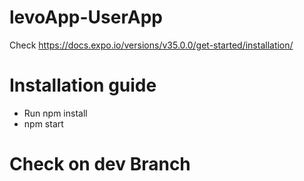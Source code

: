 ﻿# levoApp-UserApp
 
 Check https://docs.expo.io/versions/v35.0.0/get-started/installation/
 
 # Installation guide
  - Run npm install
  - npm start

 # Check on dev Branch
